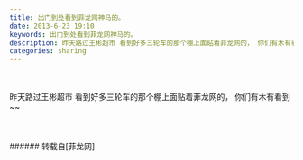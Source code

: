 ```yaml
---
title: 出门到处看到菲龙网神马的。
date: 2013-6-23 19:10
keywords: 出门到处看到菲龙网神马的。
description: 昨天路过王彬超市 看到好多三轮车的那个棚上面贴着菲龙网的， 你们有木有看到~~ 
categories: sharing
---
```

<td class="t_f" id="postmessage_7847">

<br/>
<br/>
昨天路过王彬超市 看到好多三轮车的那个棚上面贴着菲龙网的， 你们有木有看到~~ <br/>
<br/>
<br/>
<br/>
<img alt="" border="0" onclick="" onmouseover="" smilieid="105" src="static/image/smiley/qiubilong/4.gif"/><br/>
</td>
###### 转载自[菲龙网]